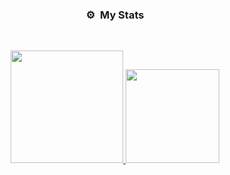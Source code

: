 ### <p align="center">⚙️ &nbsp;My Stats</p>
<br>
<p align="center">
<a href="https://github.com/AKGaming0001">
  <img height="180em" src="https://github-readme-stats-eight-theta.vercel.app/api?username=AKGaming0001&show_icons=true&theme=react&include_all_commits=true&locale=fr"/>
  <img height="150em" src="https://github-readme-stats-eight-theta.vercel.app/api/top-langs/?username=AKGaming0001&layout=compact&langs_count=8&theme=react&locale=fr"/>
</a>
  
</p>


